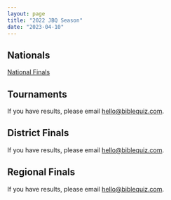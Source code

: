 ```yaml
---
layout: page
title: "2022 JBQ Season"
date: "2023-04-10"
---
```


## Nationals
<a href="{% link _pages/jbq/2022/nationals.md %}" class="button is-primary">National Finals</a>

## Tournaments
If you have results, please email <hello@biblequiz.com>.

## District Finals
If you have results, please email <hello@biblequiz.com>.

## Regional Finals
If you have results, please email <hello@biblequiz.com>.
